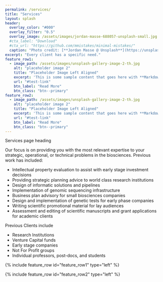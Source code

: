 ```yaml
---
permalink: /services/
title: "Services"
layout: splash
header:
  overlay_color: "#000"
  overlay_filter: "0.5"
  overlay_image: /assets/images/jordan-masse-688057-unsplash-small.jpg
  #cta_label: "Download"
  #cta_url: "https://github.com/mmistakes/minimal-mistakes/"
  caption: "Photo credit: [**Jordan Masse @ Unsplash**](https://unsplash.com)"
excerpt: "Every client has a specific need."
feature_row1:
  - image_path: /assets/images/unsplash-gallery-image-2-th.jpg
    alt: "placeholder image 2"
    title: "Placeholder Image Left Aligned"
    excerpt: 'This is some sample content that goes here with **Markdown** formatting. Left aligned with `type="left"`'
    url: "#test-link"
    btn_label: "Read More"
    btn_class: "btn--primary"
feature_row2:
  - image_path: /assets/images/unsplash-gallery-image-2-th.jpg
    alt: "placeholder image 2"
    title: "Placeholder Image Left Aligned"
    excerpt: 'This is some sample content that goes here with **Markdown** formatting. Left aligned with `type="left"`'
    url: "#test-link"
    btn_label: "Read More"
    btn_class: "btn--primary"
---
```


Services page heading

Our focus is on providing you with the most relevant expertise to your strategic, operational, or technical problems in the biosciences. Previous work has included:

- Intellectual property evaluation to assist with early stage investment decisions
- Providing strategic planning advice to world class research institutions
- Design of informatic solutions and pipelines
- Implementation of genomic sequencing infrastructure
- Business plan advisory for small biosciences companies
- Design and implementation of genetic tests for early phase companies
- Writing scientific promotional material for lay audiences
- Assessment and editing of scientific manuscripts and grant applications for academic clients

Previous Clients include

- Research Institutions
- Venture Capital funds
- Early stage companies
- Not For Profit groups
- Individual professors, post-docs, and students
 
{% include feature_row id="feature_row1" type="left" %}

{% include feature_row id="feature_row2" type="left" %}
